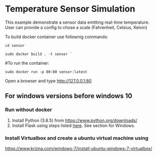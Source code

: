 # Temperature Sensor Simulation

This example demonstrate a sensor data emitting real-time temperature.
User can provide a config to chose a scale (Fahrenheit, Celsius, Kelvin)

To build docker container use follownig commands:

```
cd sensor

sudo docker build . -t sensor `

```

#To run the container:

```sudo docker run -p 80:80 sensor:latest```

Open a browser and type http://127.0.0.1:80

## For windows versions before windows 10

### Run without docker
1. Install Python (3.8.5) from https://www.python.org/downloads/
2. Install Flask using steps listed [here](https://flask.palletsprojects.com/en/1.1.x/installation/). See section for Windows.

### Install Virtualbox and create a ubuntu virtual machine using
https://www.krizna.com/windows-7/install-ubuntu-windows-7-virtualbox/
